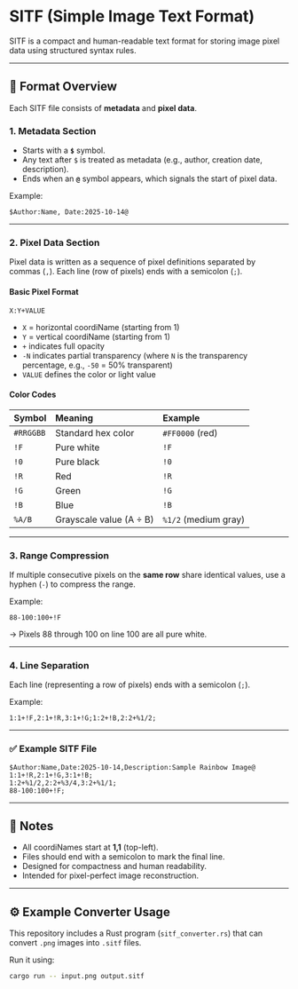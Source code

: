 # SITF (Simple Image Text Format)

SITF is a compact and human-readable text format for storing image pixel data using structured syntax rules.

---

## 📘 Format Overview

Each SITF file consists of **metadata** and **pixel data**.

### 1. Metadata Section

- Starts with a **`$`** symbol.
- Any text after `$` is treated as metadata (e.g., author, creation date, description).
- Ends when an **`@`** symbol appears, which signals the start of pixel data.

Example:
```
$Author:Name, Date:2025-10-14@
```

---

### 2. Pixel Data Section

Pixel data is written as a sequence of pixel definitions separated by commas (`,`).
Each line (row of pixels) ends with a semicolon (`;`).

#### Basic Pixel Format
```
X:Y+VALUE
```

- `X` = horizontal coordiName (starting from 1)
- `Y` = vertical coordiName (starting from 1)
- `+` indicates full opacity
- `-N` indicates partial transparency (where `N` is the transparency percentage, e.g., `-50` = 50% transparent)
- `VALUE` defines the color or light value

#### Color Codes

| Symbol | Meaning | Example |
|:--|:--|:--|
| `#RRGGBB` | Standard hex color | `#FF0000` (red) |
| `!F` | Pure white | `!F` |
| `!0` | Pure black | `!0` |
| `!R` | Red | `!R` |
| `!G` | Green | `!G` |
| `!B` | Blue | `!B` |
| `%A/B` | Grayscale value (A ÷ B) | `%1/2` (medium gray) |

---

### 3. Range Compression

If multiple consecutive pixels on the **same row** share identical values, use a hyphen (`-`) to compress the range.

Example:
```
88-100:100+!F
```
→ Pixels 88 through 100 on line 100 are all pure white.

---

### 4. Line Separation

Each line (representing a row of pixels) ends with a semicolon (`;`).

Example:
```
1:1+!F,2:1+!R,3:1+!G;1:2+!B,2:2+%1/2;
```

---

### ✅ Example SITF File

```
$Author:Name,Date:2025-10-14,Description:Sample Rainbow Image@
1:1+!R,2:1+!G,3:1+!B;
1:2+%1/2,2:2+%3/4,3:2+%1/1;
88-100:100+!F;
```

---

## 🧩 Notes

- All coordiNames start at **1,1** (top-left).
- Files should end with a semicolon to mark the final line.
- Designed for compactness and human readability.
- Intended for pixel-perfect image reconstruction.

---

## ⚙️ Example Converter Usage

This repository includes a Rust program (`sitf_converter.rs`) that can convert `.png` images into `.sitf` files.

Run it using:
```bash
cargo run -- input.png output.sitf
```
